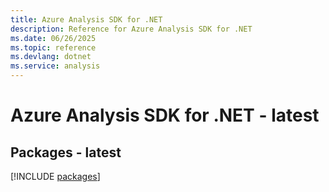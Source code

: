 ```yaml
---
title: Azure Analysis SDK for .NET
description: Reference for Azure Analysis SDK for .NET
ms.date: 06/26/2025
ms.topic: reference
ms.devlang: dotnet
ms.service: analysis
---
```

# Azure Analysis SDK for .NET - latest
## Packages - latest
[!INCLUDE [packages](analysis-index.md)]